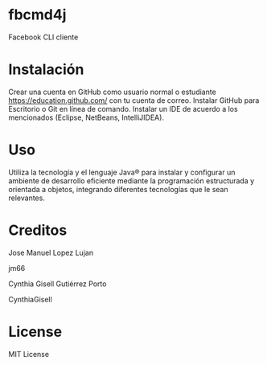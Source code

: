 # fbcmd4j
  Facebook CLI cliente
  
# Instalación
Crear una cuenta en GitHub como usuario normal o estudiante
https://education.github.com/ con tu cuenta de correo.
Instalar GitHub para Escritorio o Git en línea de comando.
Instalar un IDE de acuerdo a los mencionados (Eclipse, NetBeans, IntelliJIDEA).

# Uso
Utiliza la tecnología y el lenguaje Java® para instalar y configurar un
ambiente de desarrollo eficiente mediante la programación estructurada y orientada a
objetos, integrando diferentes tecnologías que le sean relevantes.


# Creditos
Jose Manuel Lopez Lujan

jm66

Cynthia Gisell Gutiérrez Porto

CynthiaGisell

# License
MIT License
